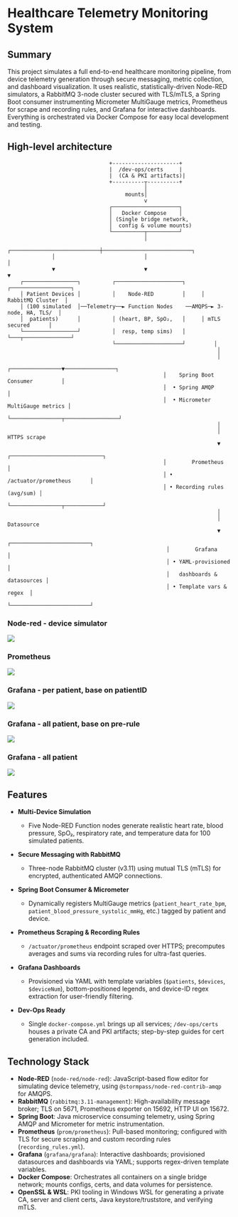 # Healthcare Telemetry Monitoring System

## Summary
This project simulates a full end-to-end healthcare monitoring pipeline, from device telemetry generation through secure messaging, metric collection, and dashboard visualization. It uses realistic, statistically-driven Node-RED simulators, a RabbitMQ 3-node cluster secured with TLS/mTLS, a Spring Boot consumer instrumenting Micrometer MultiGauge metrics, Prometheus for scrape and recording rules, and Grafana for interactive dashboards. Everything is orchestrated via Docker Compose for easy local development and testing.

## High-level architecture
                                    +---------------------+
                                    |  /dev-ops/certs     |
                                    |  (CA & PKI artifacts)|
                                    +----------┬----------+
                                               │
                                         mounts│
                                               v
                                    ┌─────────────────────┐
                                    │   Docker Compose    │
                                    │ (Single bridge network,
                                    │  config & volume mounts)
                                    └──────────┬──────────┘
                                               │
                  ┌────────────────────────────┼────────────────────────────┐
                  │                            │                            │
                  ▼                            ▼                            ▼
        ┌─────────────────┐          ┌─────────────────────┐     ┌───────────────────┐
        │ Patient Devices │          │    Node-RED         │     │ RabbitMQ Cluster  │
        │ (100 simulated  │──Telemetry──► Function Nodes    ──AMQPS─► 3-node, HA, TLS/  │
        │  patients)      │          │ (heart, BP, SpO₂,   │     │ mTLS secured      │
        └─────────────────┘          │  resp, temp sims)   │     └───┬───────────────┘
                                     └─────────────────────┘         │
                                                                      │
                                                                      │
                                                     ┌────────────────▼────────────────┐
                                                     │    Spring Boot Consumer         │
                                                     │  • Spring AMQP                   │
                                                     │  • Micrometer MultiGauge metrics │
                                                     └────────────────┬─────────────────┘
                                                                      │
                                                                      │ HTTPS scrape
                                                                      ▼
                                                     ┌─────────────────────────────┐
                                                     │        Prometheus           │
                                                     │ • /actuator/prometheus      │
                                                     │ • Recording rules (avg/sum) │
                                                     └────────────────┬────────────┘
                                                                      │
                                                                      │ Datasource
                                                                      ▼
                                                      ┌─────────────────────────┐
                                                      │        Grafana          │
                                                      │ • YAML-provisioned       │
                                                      │   dashboards & datasources │
                                                      │ • Template vars & regex  │
                                                      └─────────────────────────┘


### Node-red - device simulator
![](readme/node-red.png)
### Prometheus
![](readme/pm0.png)
### Grafana - per patient, base on patientID
![](readme/pm.png)
### Grafana - all patient, base on pre-rule
![](readme/pm1.png)
### Grafana - all patient
![](readme/pm2.png)

## Features

- **Multi-Device Simulation**
    - Five Node-RED Function nodes generate realistic heart rate, blood pressure, SpO₂, respiratory rate, and temperature data for 100 simulated patients.

- **Secure Messaging with RabbitMQ**
    - Three-node RabbitMQ cluster (v3.11) using mutual TLS (mTLS) for encrypted, authenticated AMQP connections.

- **Spring Boot Consumer & Micrometer**
    - Dynamically registers MultiGauge metrics (`patient_heart_rate_bpm`, `patient_blood_pressure_systolic_mmHg`, etc.) tagged by patient and device.

- **Prometheus Scraping & Recording Rules**
    - `/actuator/prometheus` endpoint scraped over HTTPS; precomputes averages and sums via recording rules for ultra-fast queries.

- **Grafana Dashboards**
    - Provisioned via YAML with template variables (`$patients`, `$devices`, `$deviceNum`), bottom-positioned legends, and device-ID regex extraction for user-friendly filtering.

- **Dev-Ops Ready**
    - Single `docker-compose.yml` brings up all services; `/dev-ops/certs` houses a private CA and PKI artifacts; step-by-step guides for cert generation included.

## Technology Stack

- **Node-RED** (`node-red/node-red`): JavaScript-based flow editor for simulating device telemetry, using `@stormpass/node-red-contrib-amqp` for AMQPS.
- **RabbitMQ** (`rabbitmq:3.11-management`): High-availability message broker; TLS on 5671, Prometheus exporter on 15692, HTTP UI on 15672.
- **Spring Boot**: Java microservice consuming telemetry, using Spring AMQP and Micrometer for metric instrumentation.
- **Prometheus** (`prom/prometheus`): Pull-based monitoring; configured with TLS for secure scraping and custom recording rules (`recording_rules.yml`).
- **Grafana** (`grafana/grafana`): Interactive dashboards; provisioned datasources and dashboards via YAML; supports regex-driven template variables.
- **Docker Compose**: Orchestrates all containers on a single bridge network; mounts configs, certs, and data volumes for persistence.
- **OpenSSL & WSL**: PKI tooling in Windows WSL for generating a private CA, server and client certs, Java keystore/truststore, and verifying mTLS.

